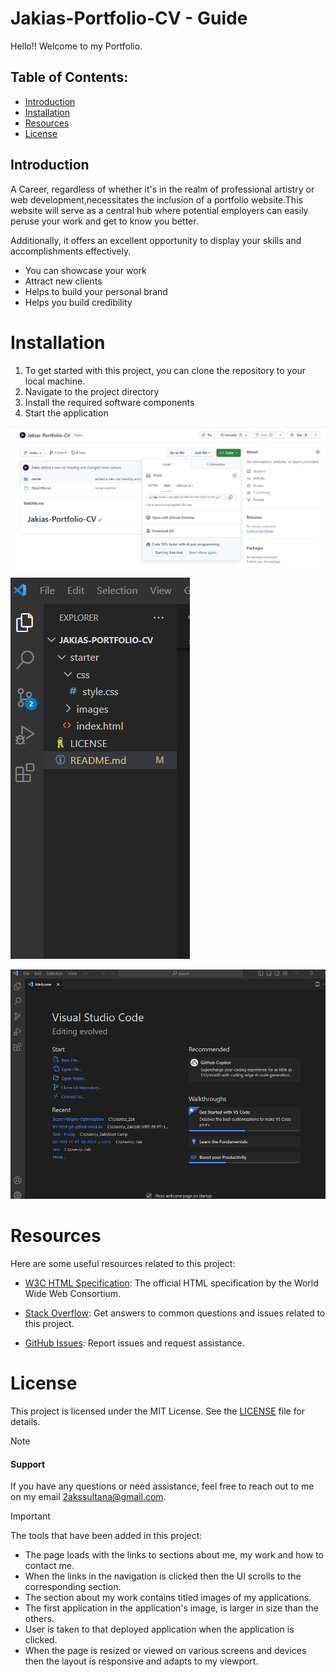 # Jakias-Portfolio-CV - Guide

Hello!! Welcome to my Portfolio.

## Table of Contents:
* [Introduction](#introduction)
* [Installation](#installation)
* [Resources](#resources)
* [License](#license)


## Introduction

A Career,  regardless of whether it's in the realm of professional artistry or web development,necessitates the inclusion of a portfolio website.This website will serve as a central hub where potential employers can easily peruse your work and get to know you better. 

Additionally, it offers an excellent opportunity to display your skills and accomplishments effectively.

- You can showcase your work
- Attract new clients
- Helps to build your personal brand
- Helps you build credibility

# Installation

1. To get started with this project, you can clone the repository to your local machine.
2. Navigate to the project directory
3. Install the required software components
4. Start the application

![Example Screenshot 1](./images/Screenshot%201.png)

![Example Screenshot 2](./images/Screenshot%202..png)

![Example Screenshot 3](./images/Screenshot%203.png)  



# Resources 

Here are some useful resources related to this project:

- [W3C HTML Specification](https://www.w3.org/TR/html52/): The official HTML specification by the World Wide Web Consortium.
- [Stack Overflow](https://stackoverflow.com): Get answers to common questions and issues related to this project.

- [GitHub Issues](https://support.github.com/features/issues): Report issues and request assistance.


# License

This project is licensed under the MIT License. See the [LICENSE](LICENSE) file for details.

> [!NOTE]

#### Support 

If you have any questions or need assistance, feel free to reach out to me on my email 2akssultana@gmail.com.


> [!IMPORTANT]

The tools that have been added in this project:

- The page loads with the links to sections about me, my work and how to contact me.
- When the links in the navigation is clicked then the UI scrolls to the corresponding section.
- The section about my work contains titled images of my applications.
- The first application in the application's image, is larger in size than the others.
- User is taken to that deployed application when the application is clicked.
- When the page is resized or viewed on various screens and devices then the layout is responsive and adapts to my viewport.

